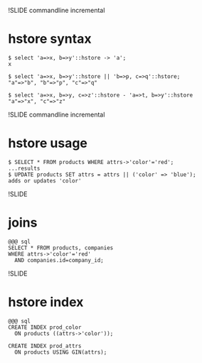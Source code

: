 !SLIDE commandline incremental
# hstore syntax
    $ select 'a=>x, b=>y'::hstore -> 'a';
    x

    $ select 'a=>x, b=>y'::hstore || 'b=>p, c=>q'::hstore;
    "a"=>"b", "b"=>"p", "c"=>"q"

    $ select 'a=>x, b=>y, c=>z'::hstore - 'a=>t, b=>y'::hstore
    "a"=>"x", "c"=>"z"

!SLIDE commandline incremental
# hstore usage
    $ SELECT * FROM products WHERE attrs->'color'='red';
    ...results
    $ UPDATE products SET attrs = attrs || ('color' => 'blue');
    adds or updates 'color'

!SLIDE
# joins
    @@@ sql
    SELECT * FROM products, companies
    WHERE attrs->'color'='red'
      AND companies.id=company_id;

!SLIDE
# hstore index
    @@@ sql
    CREATE INDEX prod_color
      ON products ((attrs->'color'));

    CREATE INDEX prod_attrs
      ON products USING GIN(attrs);

